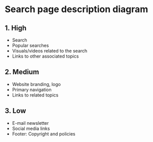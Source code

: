 # Search page description diagram

## 1. High

- Search
- Popular searches
- Visuals/videos related to the search
- Links to other associated topics

## 2. Medium

- Website branding, logo
- Primary navigation
- Links to related topics

## 3. Low

- E-mail newsletter
- Social media links
- Footer: Copyright and policies
